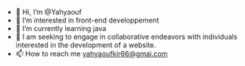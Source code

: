 - 👋 Hi, I’m @Yahyaouf
- 👀 I’m interested in front-end developpement
- 🌱 I’m currently learning java 
- 💞️ I am seeking to engage in collaborative endeavors with individuals interested in the development of a website.
- 📫 How to reach me yahyaoufkir66@gmai.com

<!---
Yahyaouf/Yahyaouf is a ✨ special ✨ repository because its `README.md` (this file) appears on your GitHub profile.
You can click the Preview link to take a look at your changes.
--->
